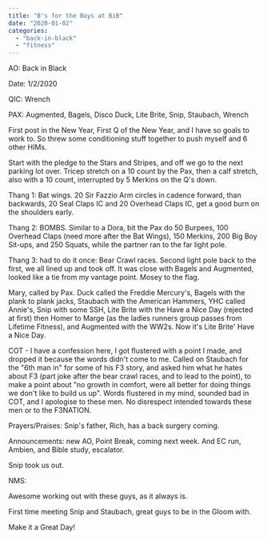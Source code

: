 ```yaml
---
title: "B's for the Boys at BiB"
date: "2020-01-02"
categories: 
  - "back-in-black"
  - "fitness"
---
```


AO: Back in Black

Date: 1/2/2020

QIC: Wrench

PAX: Augmented, Bagels, Disco Duck, Lite Brite, Snip, Staubach, Wrench

First post in the New Year, First Q of the New Year, and I have so goals to work to. So threw some conditioning stuff together to push myself and 6 other HIMs.

Start with the pledge to the Stars and Stripes, and off we go to the next parking lot over. Tricep stretch on a 10 count by the Pax, then a calf stretch, also with a 10 count, interrupted by 5 Merkins on the Q's down.

Thang 1: Bat wings. 20 Sir Fazzio Arm circles in cadence forward, than backwards, 20 Seal Claps IC and 20 Overhead Claps IC, get a good burn on the shoulders early.

Thang 2: BOMBS. Similar to a Dora, bit the Pax do 50 Burpees, 100 Overhead Claps (need more after the Bat Wings), 150 Merkins, 200 Big Boy Sit-ups, and 250 Squats, while the partner ran to the far light pole.

Thang 3: had to do it once: Bear Crawl races. Second light pole back to the first, we all lined up and took off. It was close with Bagels and Augmented, looked like a tie from my vantage point. Mosey to the flag.

Mary, called by Pax. Duck called the Freddie Mercury's, Bagels with the plank to plank jacks, Staubach with the American Hammers, YHC called Annie's, Snip with some SSH, Lite Brite with the Have a Nice Day (rejected at first) then Homer to Marge (as the ladies runners group passes from Lifetime Fitness), and Augmented with the WW2s. Now it's Lite Brite' Have a Nice Day.

COT - I have a confession here, I got flustered with a point I made, and dropped it because the words didn't come to me. Called on Staubach for the "6th man in" for some of his F3 story, and asked him what he hates about F3 (part joke after the bear crawl races, and to lead to the point), to make a point about "no growth in comfort, were all better for doing things we don't like to build us up". Words flustered in my mind, sounded bad in COT, and I apologise to these men. No disrespect intended towards these men or to the F3NATION.

Prayers/Praises: Snip's father, Rich, has a back surgery coming.

Announcements: new AO, Point Break, coming next week. And EC run, Ambien, and Bible study, escalator.

Snip took us out.

NMS:

Awesome working out with these guys, as it always is.

First time meeting Snip and Staubach, great guys to be in the Gloom with.

Make it a Great Day!
